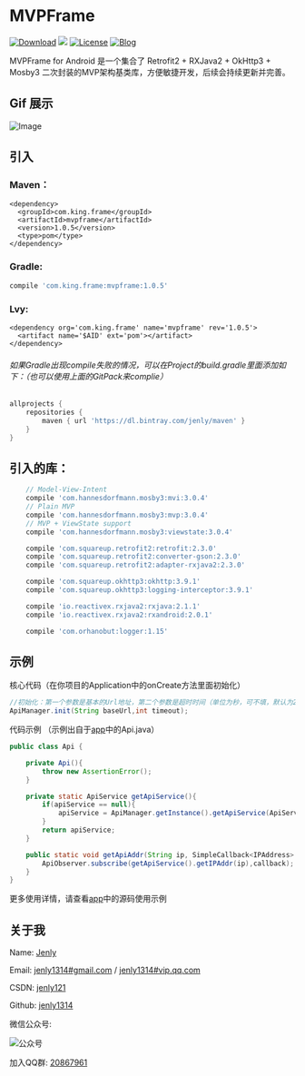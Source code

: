# MVPFrame
[![Download](https://img.shields.io/badge/download-App-blue.svg)](https://raw.githubusercontent.com/jenly1314/MVPFrame/master/app/app-release.apk)
[![](https://jitpack.io/v/jenly1314/MVPFrame.svg)](https://jitpack.io/#jenly1314/MVPFrame)
[![License](https://img.shields.io/badge/license-MIT-blue.svg)](https://opensource.org/licenses/mit-license.php)
[![Blog](https://img.shields.io/badge/blog-Jenly-9933CC.svg)](http://blog.csdn.net/jenly121)

MVPFrame for Android 是一个集合了 Retrofit2 + RXJava2 + OkHttp3 + Mosby3 二次封装的MVP架构基类库，方便敏捷开发，后续会持续更新并完善。

## Gif 展示
![Image](GIF.gif)

## 引入

### Maven：
```maven
<dependency>
  <groupId>com.king.frame</groupId>
  <artifactId>mvpframe</artifactId>
  <version>1.0.5</version>
  <type>pom</type>
</dependency>
```
### Gradle:
```gradle
compile 'com.king.frame:mvpframe:1.0.5'
```
### Lvy:
```lvy
<dependency org='com.king.frame' name='mvpframe' rev='1.0.5'>
  <artifact name='$AID' ext='pom'></artifact>
</dependency>
```

###### 如果Gradle出现compile失败的情况，可以在Project的build.gradle里面添加如下：（也可以使用上面的GitPack来complie）
```gradle
allprojects {
    repositories {
        maven { url 'https://dl.bintray.com/jenly/maven' }
    }
}
```

## 引入的库：
```gradle
    // Model-View-Intent
    compile 'com.hannesdorfmann.mosby3:mvi:3.0.4'
    // Plain MVP
    compile 'com.hannesdorfmann.mosby3:mvp:3.0.4'
    // MVP + ViewState support
    compile 'com.hannesdorfmann.mosby3:viewstate:3.0.4'

    compile 'com.squareup.retrofit2:retrofit:2.3.0'
    compile 'com.squareup.retrofit2:converter-gson:2.3.0'
    compile 'com.squareup.retrofit2:adapter-rxjava2:2.3.0'

    compile 'com.squareup.okhttp3:okhttp:3.9.1'
    compile 'com.squareup.okhttp3:logging-interceptor:3.9.1'

    compile 'io.reactivex.rxjava2:rxjava:2.1.1'
    compile 'io.reactivex.rxjava2:rxandroid:2.0.1'

    compile 'com.orhanobut:logger:1.15'
```

## 示例

核心代码（在你项目的Application中的onCreate方法里面初始化）
```Java
//初始化：第一个参数是基本的Url地址，第二个参数是超时时间（单位为秒，可不填，默认为20s）
ApiManager.init(String baseUrl,int timeout);
```

代码示例 （示例出自于[app](app)中的Api.java）
```Java
public class Api {

    private Api(){
        throw new AssertionError();
    }

    private static ApiService getApiService(){
        if(apiService == null){
            apiService = ApiManager.getInstance().getApiService(ApiService.class);
        }
        return apiService;
    }

    public static void getApiAddr(String ip, SimpleCallback<IPAddress> callback){
        ApiObserver.subscribe(getApiService().getIPAddr(ip),callback);
    }
}
```
更多使用详情，请查看[app](app)中的源码使用示例

## 关于我
   Name: <a title="关于作者" href="https://about.me/jenly1314" target="_blank">Jenly</a>

   Email: <a title="欢迎邮件与我交流" href="mailto:jenly1314@gmail.com" target="_blank">jenly1314#gmail.com</a> / <a title="给我发邮件" href="mailto:jenly1314@vip.qq.com" target="_blank">jenly1314#vip.qq.com</a>

   CSDN: <a title="CSDN博客" href="http://blog.csdn.net/jenly121" target="_blank">jenly121</a>

   Github: <a title="Github开源项目" href="https://github.com/jenly1314" target="_blank">jenly1314</a>

   微信公众号:

   ![公众号](http://olambmg9j.bkt.clouddn.com/jenly666.jpg)
   
   加入QQ群: <a title="点击加入QQ群" href="http://shang.qq.com/wpa/qunwpa?idkey=8fcc6a2f88552ea44b1411582c94fd124f7bb3ec227e2a400dbbfaad3dc2f5ad" target="_blank">20867961</a>
   
   
   
